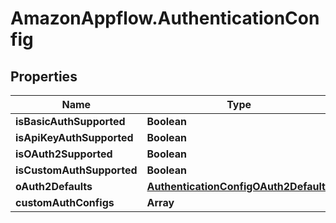 # AmazonAppflow.AuthenticationConfig

## Properties

Name | Type | Description | Notes
------------ | ------------- | ------------- | -------------
**isBasicAuthSupported** | **Boolean** |  | [optional] 
**isApiKeyAuthSupported** | **Boolean** |  | [optional] 
**isOAuth2Supported** | **Boolean** |  | [optional] 
**isCustomAuthSupported** | **Boolean** |  | [optional] 
**oAuth2Defaults** | [**AuthenticationConfigOAuth2Defaults**](AuthenticationConfigOAuth2Defaults.md) |  | [optional] 
**customAuthConfigs** | **Array** |  | [optional] 


